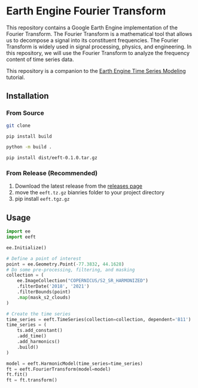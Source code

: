 # Earth Engine Fourier Transform
This repository contains a Google Earth Engine implementation of the Fourier Transform. The Fourier Transform is a mathematical tool that allows us to decompose a signal into its constituent frequencies. The Fourier Transform is widely used in signal processing, physics, and engineering. In this repository, we will use the Fourier Transform to analyze the frequency content of time series data.

This repository is a companion to the [Earth Engine Time Series Modeling](https://developers.google.com/earth-engine/tutorials/community/time-series-modeling) tutorial.

## Installation
### From Source
```bash
git clone 
```
```bash
pip install build
```
```bash
python -m build .
```
```bash
pip install dist/eeft-0.1.0.tar.gz
```

### From Release (Recommended)
1) Download the latest release from the [releases page]()
2) move the `eeft.tz.gz` bianries folder to your project directory
3) pip install `eeft.tgz.gz`


## Usage
```python
import ee
import eeft

ee.Initialize()

# Define a point of interest
point = ee.Geometry.Point(-77.3832, 44.1628)
# Do some pre-processing, filtering, and masking
collection = (
    ee.ImageCollection("COPERNICUS/S2_SR_HARMONIZED")
    .filterDate('2018', '2021')
    .filterBounds(point)
    .map(mask_s2_clouds)
)

# Create the time series
time_series = eeft.TimeSeries(collection=collection, dependent='B11')
time_series = (
    ts.add_constant()
    .add_time()
    .add_harmonics()
    .build()
)

model = eeft.HarmonicModel(time_series=time_series)
ft = eeft.FourierTransform(model=model)
ft.fit()
ft = ft.transform()

```

